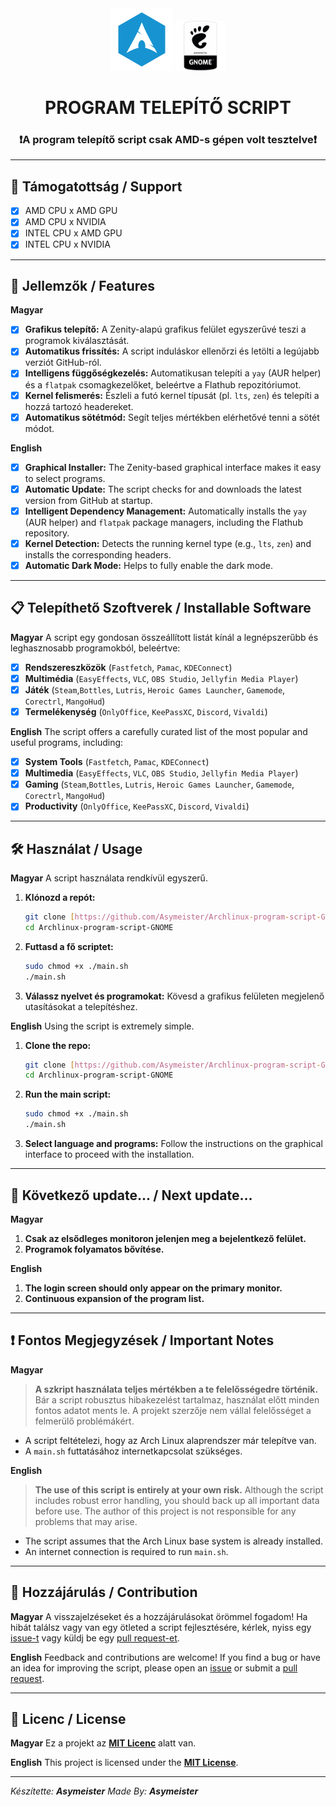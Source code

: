 <div align="center">
  <img src="https://github.com/Asymeister/Archlinux-program-script-GNOME/blob/main/img/arch.png?raw=true" alt="Arch logo" width="100"/>
  <img src="https://github.com/Asymeister/Archlinux-program-script-GNOME/blob/main/img/gnome.png?raw=true" alt="gnome Logo" width="80"/>
</div>

<h1 align="center">PROGRAM TELEPÍTŐ SCRIPT</h1>
<h3 align="center">❗A program telepítő script csak AMD-s gépen volt tesztelve❗</h3>

---

## 🔐 Támogatottság / Support

- [x] AMD CPU x AMD GPU
- [x] AMD CPU x NVIDIA
- [x] INTEL CPU x AMD GPU
- [x] INTEL CPU x NVIDIA

---

## 🚀 Jellemzők / Features

**Magyar**
- [x] **Grafikus telepítő:** A Zenity-alapú grafikus felület egyszerűvé teszi a programok kiválasztását.
- [x] **Automatikus frissítés:** A script induláskor ellenőrzi és letölti a legújabb verziót GitHub-ról.
- [x] **Intelligens függőségkezelés:** Automatikusan telepíti a `yay` (AUR helper) és a `flatpak` csomagkezelőket, beleértve a Flathub repozitóriumot.
- [x] **Kernel felismerés:** Észleli a futó kernel típusát (pl. `lts`, `zen`) és telepíti a hozzá tartozó headereket.
- [x] **Automatikus sötétmód:** Segít teljes mértékben elérhetővé tenni a sötét módot.

**English**
- [x] **Graphical Installer:** The Zenity-based graphical interface makes it easy to select programs.
- [x] **Automatic Update:** The script checks for and downloads the latest version from GitHub at startup.
- [x] **Intelligent Dependency Management:** Automatically installs the `yay` (AUR helper) and `flatpak` package managers, including the Flathub repository.
- [x] **Kernel Detection:** Detects the running kernel type (e.g., `lts`, `zen`) and installs the corresponding headers.
- [x] **Automatic Dark Mode:** Helps to fully enable the dark mode.

---

## 📋 Telepíthető Szoftverek / Installable Software

**Magyar**
A script egy gondosan összeállított listát kínál a legnépszerűbb és leghasznosabb programokból, beleértve:
- [x] **Rendszereszközök** (`Fastfetch`, `Pamac`, `KDEConnect`)
- [x] **Multimédia** (`EasyEffects`, `VLC`, `OBS Studio`, `Jellyfin Media Player`)
- [x] **Játék** (`Steam`,`Bottles`, `Lutris`, `Heroic Games Launcher`, `Gamemode`, `Corectrl`, `MangoHud`)
- [x] **Termelékenység** (`OnlyOffice`, `KeePassXC`, `Discord`, `Vivaldi`)

**English**
The script offers a carefully curated list of the most popular and useful programs, including:
- [x] **System Tools** (`Fastfetch`, `Pamac`, `KDEConnect`)
- [x] **Multimedia** (`EasyEffects`, `VLC`, `OBS Studio`, `Jellyfin Media Player`)
- [x] **Gaming** (`Steam`,`Bottles`, `Lutris`, `Heroic Games Launcher`, `Gamemode`, `Corectrl`, `MangoHud`)
- [x] **Productivity** (`OnlyOffice`, `KeePassXC`, `Discord`, `Vivaldi`)

---

## 🛠️ Használat / Usage

**Magyar**
A script használata rendkívül egyszerű.
1.  **Klónozd a repót:**
    ```bash
    git clone [https://github.com/Asymeister/Archlinux-program-script-GNOME.git](https://github.com/Asymeister/Archlinux-program-script-GNOME.git)
    cd Archlinux-program-script-GNOME
    ```
2.  **Futtasd a fő scriptet:**
    ```bash
    sudo chmod +x ./main.sh
    ./main.sh
    ```
3.  **Válassz nyelvet és programokat:** Kövesd a grafikus felületen megjelenő utasításokat a telepítéshez.

**English**
Using the script is extremely simple.
1.  **Clone the repo:**
    ```bash
    git clone [https://github.com/Asymeister/Archlinux-program-script-GNOME.git](https://github.com/Asymeister/Archlinux-program-script-GNOME.git)
    cd Archlinux-program-script-GNOME
    ```
2.  **Run the main script:**
    ```bash
    sudo chmod +x ./main.sh
    ./main.sh
    ```
3.  **Select language and programs:** Follow the instructions on the graphical interface to proceed with the installation.

---

## 🚧 Következő update... / Next update...

**Magyar**
1. **Csak az elsődleges monitoron jelenjen meg a bejelentkező felület.**
2. **Programok folyamatos bővítése.**

**English**
1. **The login screen should only appear on the primary monitor.**
2. **Continuous expansion of the program list.**

---

## ❗ Fontos Megjegyzések / Important Notes

**Magyar**
> **A szkript használata teljes mértékben a te felelősségedre történik.** Bár a script robusztus hibakezelést tartalmaz, használat előtt minden fontos adatot ments le. A projekt szerzője nem vállal felelősséget a felmerülő problémákért.
* A script feltételezi, hogy az Arch Linux alaprendszer már telepítve van.
* A `main.sh` futtatásához internetkapcsolat szükséges.

**English**
> **The use of this script is entirely at your own risk.** Although the script includes robust error handling, you should back up all important data before use. The author of this project is not responsible for any problems that may arise.
* The script assumes that the Arch Linux base system is already installed.
* An internet connection is required to run `main.sh`.

---

## 🤝 Hozzájárulás / Contribution

**Magyar**
A visszajelzéseket és a hozzájárulásokat örömmel fogadom! Ha hibát találsz vagy van egy ötleted a script fejlesztésére, kérlek, nyiss egy [issue-t](https://github.com/Asymeister/Archlinux-program-script-GNOME/issues) vagy küldj be egy [pull request-et](https://github.com/Asymeister/Archlinux-program-script-GNOME/pulls).

**English**
Feedback and contributions are welcome! If you find a bug or have an idea for improving the script, please open an [issue](https://github.com/Asymeister/Archlinux-program-script-GNOME/issues) or submit a [pull request](https://github.com/Asymeister/Archlinux-program-script-GNOME/pulls).

---

## 📝 Licenc / License

**Magyar**
Ez a projekt az **[MIT Licenc](https://opensource.org/licenses/MIT)** alatt van.

**English**
This project is licensed under the **[MIT License](https://opensource.org/licenses/MIT)**.

---

*Készítette:* ***Asymeister***  *Made By:* ***Asymeister***
